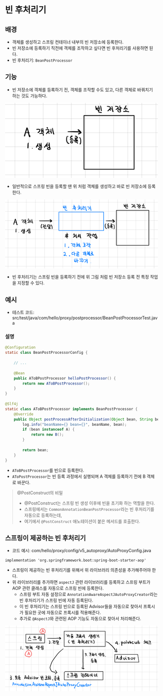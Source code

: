 # 빈 후처리기

## 배경
- 객체를 생성하고 스프링 컨테이너 내부의 빈 저장소에 등록한다.
- 빈 저장소에 등록하기 직전에 객체를 조작하고 싶다면 빈 후처리기를 사용하면 된다.
- 빈 후처리기: `BeanPostProcessor`

## 기능
- 빈 저장소에 객체를 등록하기 전, 객체를 조작할 수도 있고, 다른 객체로 바꿔치기 하는 것도 가능하다.

![img.png](beanpostprocessor2.png)

- 일반적으로 스프링 빈을 등록할 땐 위 처럼 객체를 생성하고 바로 빈 저장소에 등록한다.

![img.png](beanpostprocessor1.png)

- 빈 후처리기는 스프링 빈을 등록하기 전에 위 그림 처럼 빈 저장소 등록 전 특정 작업을 지정할 수 있다.

## 예시

- 테스트 코드: src/test/java/com/hello/proxy/postprocessor/BeanPostProcessorTest.java

### 설명

```java
@Configuration
static class BeanPostProcessorConfig {
    
    // ...

    @Bean
    public AToBPostProcessor helloPostProcessor() {
        return new AToBPostProcessor();
    }
}

@Slf4j
static class AToBPostProcessor implements BeanPostProcessor {
    @Override
    public Object postProcessAfterInitialization(Object bean, String beanName) throws BeansException {
        log.info("beanName={} bean={}", beanName, bean);
        if (bean instanceof A) {
            return new B();
        }

        return bean;
    }
}
```

- `AToBPostProcessor`를 빈으로 등록한다.
- `AToPostProcessor`는 빈 등록 과정에서 실행되며 A 객체를 등록하기 전에 B 객체로 바꾼다.

> @PostConstruct의 비밀
> - @PostConstruct는 스프링 빈 생성 이후에 빈을 초기화 하는 역할을 한다.
> - 스프링에서는 `CommonAnnotationBeanPostProcessor`라는 빈 후처리기를 자동으로 등록하는데,
> - 여기에서 `@PostConstruct` 애노테이션이 붙은 메서드를 호출한다.

## 스프링이 제공하는 빈 후처리기

- 코드 예시: com/hello/proxy/config/v5_autoproxy/AutoProxyConfig.java

```text
implementation 'org.springframework.boot:spring-boot-starter-aop'
```
- 스프링이 제공하는 빈 후처리기를 위해서 위 라이브러리 의존성을 추가해주어야 한다.
- 위 라이브러리를 추가하면 `aspectJ` 관련 라이브러리를 등록하고 스프링 부트가 AOP 관련 클래스를 자동으로 스프링 빈에 등록한다.
  - 스프링 부트 자동 설정으로 `AnnotationAwareAspectJAutoProxyCreator`라는 빈 후처리기가 스프링 빈에 자동 등록된다.
  - 이 빈 후처리기는 스프링 빈으로 등록된 Advisor들을 자동으로 찾아서 프록시가 필요한 곳에 자동으로 프록시를 적용해준다.
  - 추가로 `@AspectJ`와 관련된 AOP 기능도 자동으로 찾아서 처리해준다.

![img.png](beanpostprocessor3.png)

